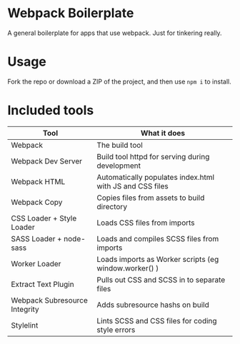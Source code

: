 # Webpack Boilerplate

A general boilerplate for apps that use webpack. Just for tinkering really.

# Usage

Fork the repo or download a ZIP of the project, and then use `npm i` to install.

# Included tools

| Tool | What it does |
| --- | --- |
| Webpack | The build tool
| Webpack Dev Server | Build tool httpd for serving during development
| Webpack HTML | Automatically populates index.html with JS and CSS files 
| Webpack Copy | Copies files from assets to build directory
| CSS Loader + Style Loader | Loads CSS files from imports
| SASS Loader + node-sass | Loads and compiles SCSS files from imports
| Worker Loader | Loads imports as Worker scripts (eg window.worker() )
| Extract Text Plugin | Pulls out CSS and SCSS in to separate files
| Webpack Subresource Integrity | Adds subresource hashs on build
| Stylelint | Lints SCSS and CSS files for coding style errors

